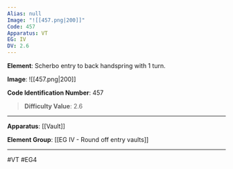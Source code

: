 ```yaml
---
Alias: null
Image: "![[457.png|200]]"
Code: 457
Apparatus: VT
EG: IV
DV: 2.6
---
```

**Element**: Scherbo entry to back handspring with 1 turn.

**Image**:
![[457.png|200]]

**Code Identification Number**: 457

>**Difficulty Value**: 2.6

___
**Apparatus**: [[Vault]]

**Element Group**: [[EG IV - Round off entry vaults]]
___
#VT #EG4
